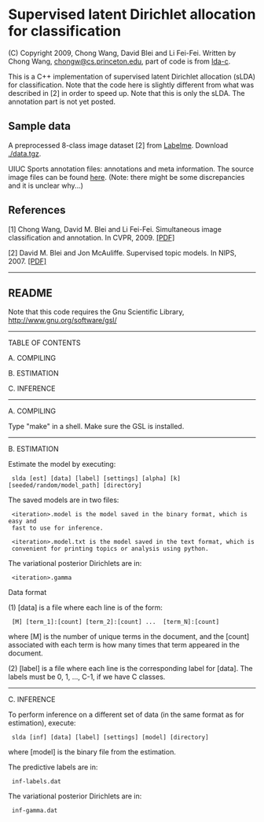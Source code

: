 # Supervised latent Dirichlet allocation for classification

(C) Copyright 2009, Chong Wang, David Blei and Li Fei-Fei. Written by Chong Wang, chongw@cs.princeton.edu, part of code
is from [lda-c](https://github.com/Blei-Lab/lda-c).

This is a C++ implementation of supervised latent Dirichlet allocation (sLDA) for classification. Note that the code here is slightly different from what was described in [2] in order to speed up. Note that this is only the sLDA. The annotation part is not yet posted.

## Sample data

A preprocessed 8-class image dataset [2] from [Labelme](http://labelme.csail.mit.edu/). Download [./data.tgz]().

UIUC Sports annotation files: annotations and meta information. The source image files can be found [here](http://vision.stanford.edu/lijiali/event_dataset/). (Note: there might be some discrepancies and it is unclear why...)

## References

[1] Chong Wang, David M. Blei and Li Fei-Fei. Simultaneous image classification and annotation. In CVPR, 2009. [[PDF]](http://www.cs.cmu.edu/~chongw/papers/WangBleiFeiFei2009.pdf)

[2] David M. Blei and Jon McAuliffe. Supervised topic models. In NIPS, 2007. [[PDF]](http://www.cs.princeton.edu/~blei/papers/BleiMcAuliffe2007.pdf)


---

## README

Note that this code requires the Gnu Scientific Library, http://www.gnu.org/software/gsl/

------------------------------------------------------------------------


TABLE OF CONTENTS


A. COMPILING

B. ESTIMATION

C. INFERENCE


------------------------------------------------------------------------

A. COMPILING

Type "make" in a shell. Make sure the GSL is installed.


------------------------------------------------------------------------

B. ESTIMATION

Estimate the model by executing:

     slda [est] [data] [label] [settings] [alpha] [k] [seeded/random/model_path] [directory]

The saved models are in two files:

     <iteration>.model is the model saved in the binary format, which is easy and
     fast to use for inference.

     <iteration>.model.txt is the model saved in the text format, which is
     convenient for printing topics or analysis using python.
     

The variational posterior Dirichlets are in:

     <iteration>.gamma


Data format

(1) [data] is a file where each line is of the form:

     [M] [term_1]:[count] [term_2]:[count] ...  [term_N]:[count]

where [M] is the number of unique terms in the document, and the
[count] associated with each term is how many times that term appeared
in the document. 

(2) [label] is a file where each line is the corresponding label for [data].
The labels must be 0, 1, ..., C-1, if we have C classes.


------------------------------------------------------------------------

C. INFERENCE

To perform inference on a different set of data (in the same format as
for estimation), execute:

     slda [inf] [data] [label] [settings] [model] [directory]
    
where [model] is the binary file from the estimation.
     
The predictive labels are in:

     inf-labels.dat

The variational posterior Dirichlets are in:

     inf-gamma.dat
